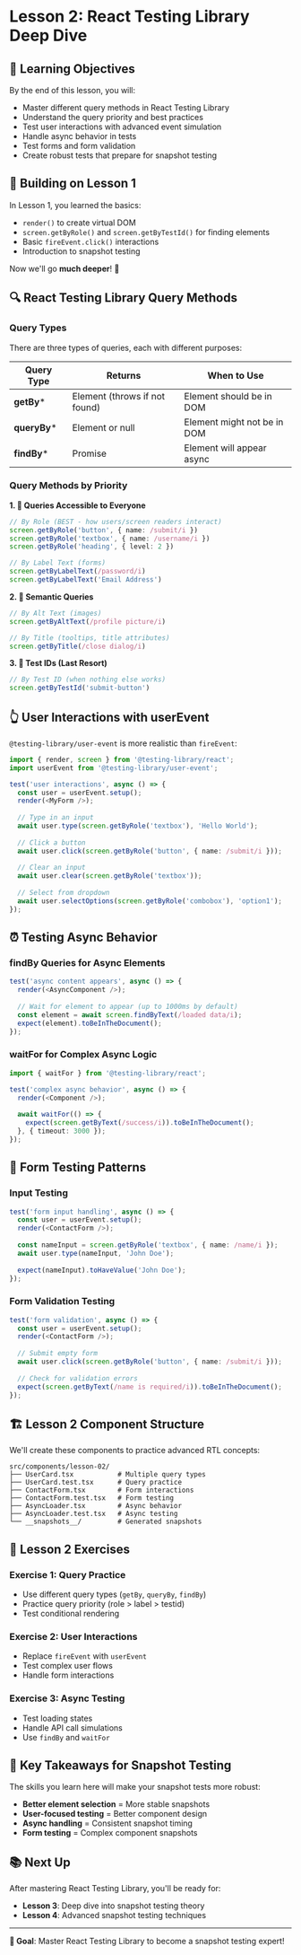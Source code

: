 # Lesson 2: React Testing Library Deep Dive

## 🎯 Learning Objectives
By the end of this lesson, you will:
- Master different query methods in React Testing Library
- Understand the query priority and best practices
- Test user interactions with advanced event simulation
- Handle async behavior in tests
- Test forms and form validation
- Create robust tests that prepare for snapshot testing

## 🔄 Building on Lesson 1
In Lesson 1, you learned the basics:
- `render()` to create virtual DOM
- `screen.getByRole()` and `screen.getByTestId()` for finding elements
- Basic `fireEvent.click()` interactions
- Introduction to snapshot testing

Now we'll go **much deeper**! 🚀

## 🔍 React Testing Library Query Methods

### **Query Types**
There are three types of queries, each with different purposes:

| Query Type | Returns | When to Use |
|------------|---------|-------------|
| **getBy*** | Element (throws if not found) | Element should be in DOM |
| **queryBy*** | Element or null | Element might not be in DOM |
| **findBy*** | Promise<Element> | Element will appear async |

### **Query Methods by Priority**

**1. 🥇 Queries Accessible to Everyone**
```typescript
// By Role (BEST - how users/screen readers interact)
screen.getByRole('button', { name: /submit/i })
screen.getByRole('textbox', { name: /username/i })
screen.getByRole('heading', { level: 2 })

// By Label Text (forms)
screen.getByLabelText(/password/i)
screen.getByLabelText('Email Address')
```

**2. 🥈 Semantic Queries**
```typescript
// By Alt Text (images)
screen.getByAltText(/profile picture/i)

// By Title (tooltips, title attributes)
screen.getByTitle(/close dialog/i)
```

**3. 🥉 Test IDs (Last Resort)**
```typescript
// By Test ID (when nothing else works)
screen.getByTestId('submit-button')
```

## 👆 User Interactions with userEvent

`@testing-library/user-event` is more realistic than `fireEvent`:

```typescript
import { render, screen } from '@testing-library/react';
import userEvent from '@testing-library/user-event';

test('user interactions', async () => {
  const user = userEvent.setup();
  render(<MyForm />);
  
  // Type in an input
  await user.type(screen.getByRole('textbox'), 'Hello World');
  
  // Click a button
  await user.click(screen.getByRole('button', { name: /submit/i }));
  
  // Clear an input
  await user.clear(screen.getByRole('textbox'));
  
  // Select from dropdown
  await user.selectOptions(screen.getByRole('combobox'), 'option1');
});
```

## ⏰ Testing Async Behavior

### **findBy Queries for Async Elements**
```typescript
test('async content appears', async () => {
  render(<AsyncComponent />);
  
  // Wait for element to appear (up to 1000ms by default)
  const element = await screen.findByText(/loaded data/i);
  expect(element).toBeInTheDocument();
});
```

### **waitFor for Complex Async Logic**
```typescript
import { waitFor } from '@testing-library/react';

test('complex async behavior', async () => {
  render(<Component />);
  
  await waitFor(() => {
    expect(screen.getByText(/success/i)).toBeInTheDocument();
  }, { timeout: 3000 });
});
```

## 📝 Form Testing Patterns

### **Input Testing**
```typescript
test('form input handling', async () => {
  const user = userEvent.setup();
  render(<ContactForm />);
  
  const nameInput = screen.getByRole('textbox', { name: /name/i });
  await user.type(nameInput, 'John Doe');
  
  expect(nameInput).toHaveValue('John Doe');
});
```

### **Form Validation Testing**
```typescript
test('form validation', async () => {
  const user = userEvent.setup();
  render(<ContactForm />);
  
  // Submit empty form
  await user.click(screen.getByRole('button', { name: /submit/i }));
  
  // Check for validation errors
  expect(screen.getByText(/name is required/i)).toBeInTheDocument();
});
```

## 🏗️ Lesson 2 Component Structure

We'll create these components to practice advanced RTL concepts:

```
src/components/lesson-02/
├── UserCard.tsx           # Multiple query types
├── UserCard.test.tsx      # Query practice
├── ContactForm.tsx        # Form interactions
├── ContactForm.test.tsx   # Form testing
├── AsyncLoader.tsx        # Async behavior
├── AsyncLoader.test.tsx   # Async testing
└── __snapshots__/         # Generated snapshots
```

## 🎯 Lesson 2 Exercises

### **Exercise 1: Query Practice**
- Use different query types (`getBy`, `queryBy`, `findBy`)
- Practice query priority (role > label > testid)
- Test conditional rendering

### **Exercise 2: User Interactions**
- Replace `fireEvent` with `userEvent`
- Test complex user flows
- Handle form interactions

### **Exercise 3: Async Testing**
- Test loading states
- Handle API call simulations
- Use `findBy` and `waitFor`

## 🎯 Key Takeaways for Snapshot Testing

The skills you learn here will make your snapshot tests more robust:
- **Better element selection** = More stable snapshots
- **User-focused testing** = Better component design
- **Async handling** = Consistent snapshot timing
- **Form testing** = Complex component snapshots

## 📚 Next Up
After mastering React Testing Library, you'll be ready for:
- **Lesson 3**: Deep dive into snapshot testing theory
- **Lesson 4**: Advanced snapshot testing techniques

---

**🎯 Goal**: Master React Testing Library to become a snapshot testing expert! 